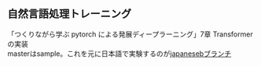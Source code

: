 ## 自然言語処理トレーニング
「つくりながら学ぶ pytorch による発展ディープラーニング」7章 Transformerの実装  
masterはsample。これを元に日本語で実験するのが[japanesebブランチ](https://github.com/kanade9/Implementation-Transformer/tree/japanese)
